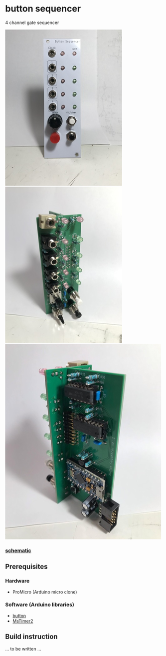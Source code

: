 # button sequencer
4 channel gate sequencer

![front panel](https://raw.githubusercontent.com/ikechangexentrick/button_sequencer/images/IMG_2158_s.jpeg)
![front pcb view](https://raw.githubusercontent.com/ikechangexentrick/button_sequencer/images/IMG_2149_s.jpeg) 
![rear pcb view](https://raw.githubusercontent.com/ikechangexentrick/button_sequencer/images/IMVU8873_s.jpeg)

### [schematic](https://raw.githubusercontent.com/ikechangexentrick/button_sequencer/master/hw/button_sequencer_v1_schematic.pdf)

## Prerequisites

### Hardware
- ProMicro (Arduino micro clone)

### Software (Arduino libraries)
- [button](https://github.com/ikechangexentrick/button)
- [MsTimer2](https://github.com/PaulStoffregen/MsTimer2)


## Build instruction

... to be written ...

